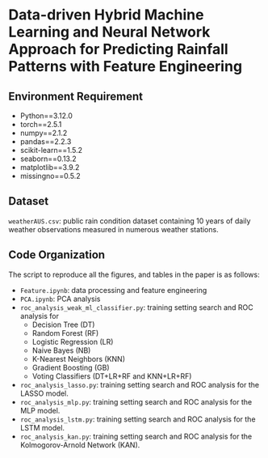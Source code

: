 # Data-driven Hybrid Machine Learning and Neural Network Approach for Predicting Rainfall Patterns with Feature Engineering


## Environment Requirement
- Python==3.12.0
- torch==2.5.1
- numpy==2.1.2
- pandas==2.2.3
- scikit-learn==1.5.2
- seaborn==0.13.2
- matplotlib==3.9.2
- missingno==0.5.2

## Dataset
`weatherAUS.csv`: public rain condition dataset containing 10 years of daily weather observations measured in numerous weather stations.

## Code Organization
The script to reproduce all the figures, and tables in the paper is as follows:
- `Feature.ipynb`: data processing and feature engineering
- `PCA.ipynb`: PCA analysis
- `roc_analysis_weak_ml_classifier.py`: training setting search and ROC analysis for 
     - Decision Tree (DT)  
     - Random Forest (RF)  
     - Logistic Regression (LR)  
     - Naive Bayes (NB)  
     - K-Nearest Neighbors (KNN)  
     - Gradient Boosting (GB)  
     - Voting Classifiers (DT+LR+RF and KNN+LR+RF)
- `roc_analysis_lasso.py`: training setting search and ROC analysis for the LASSO model.
- `roc_analysis_mlp.py`: training setting search and ROC analysis for the MLP model.
- `roc_analysis_lstm.py`: training setting search and ROC analysis for the LSTM model.
- `roc_analysis_kan.py`: training setting search and ROC analysis for the Kolmogorov-Arnold Network (KAN).
